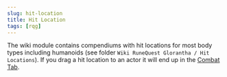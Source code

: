 ```yaml
---
slug: hit-location
title: Hit Location
tags: [rqg]
---
```

The wiki module contains compendiums with hit locations for most body types including humanoids (see folder 
`Wiki RuneQuest Glorantha / Hit Locations`). If you drag a hit location to an actor it will end up in the 
[Combat Tab](/docs/rqg-system/character-tab/combat).
